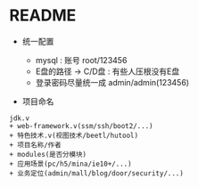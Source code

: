 # README


- 统一配置
    - mysql : 账号 root/123456
    - E盘的路径 -> C/D盘 : 有些人压根没有E盘 
    - 登录密码尽量统一成 admin/admin(123456)
    
- 项目命名

```$xslt
jdk.v 
+ web-framework.v(ssm/ssh/boot2/...) 
+ 特色技术.v(视图技术/beetl/hutool) 
+ 项目名称/作者 
+ modules(是否分模块) 
+ 应用场景(pc/h5/mina/ie10+/...) 
+ 业务定位(admin/mall/blog/door/security/...)
```     